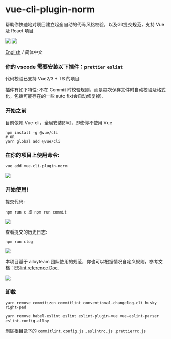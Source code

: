<!--
 * @Author: ShawnPhang
 * @Date: 2021-06-26 10:33:08
 * @Description: 
 * @LastEditors: ShawnPhang
 * @LastEditTime: 2021-07-23 14:31:50
 * @site: book.palxp.com / blog.palxp.com
-->
# vue-cli-plugin-norm

帮助你快速地对项目建立起全自动的代码风格校验，以及Git提交规范，支持 Vue 及 React 项目.

  <a href="https://www.npmjs.org/package/vue-cli-plugin-norm">
    <img src="https://img.shields.io/npm/v/vue-cli-plugin-norm.svg">
  </a>

  <a href="https://npmcharts.com/compare/vue-cli-plugin-norm?minimal=true">
    <img src="http://img.shields.io/npm/dt/vue-cli-plugin-norm.svg">
  </a>

[English](./README.md) / 简体中文

### 你的 vscode 需要安装以下插件：`prettier` `eslint`

代码校验已支持 Vue2/3 + TS 的项目.

插件有如下特性: 不在 Commit 时校验规则，而是每次保存文件时自动校验及格式化，包括可能存在的一些 auto fix(会自动修复掉).

### 开始之前

目前依赖 Vue-cli，全局安装即可，即使你不使用 Vue

```
npm install -g @vue/cli
# OR
yarn global add @vue/cli
```

### 在你的项目上使用命令:

```
vue add vue-cli-plugin-norm
```

![](http://book.palxp.com/images/norm/install.png)

### 开始使用!

提交代码:

```
npm run c 或 npm run commit
```

![](http://book.palxp.com/images/norm/c.png)

查看提交的历史日志:

```
npm run clog
```

![](http://book.palxp.com/images/norm/docs.png)

本项目基于 alloyteam 团队使用的规范，你也可以根据情况自定义规则，参考文档：[ESlint reference Doc.](https://alloyteam.github.io/eslint-config-alloy/?hideOff=1)

![](http://book.palxp.com/images/norm/v.png)

### 卸载

```
yarn remove commitizen commitlint conventional-changelog-cli husky right-pad

yarn remove babel-eslint eslint eslint-plugin-vue vue-eslint-parser eslint-config-alloy
```

删除根目录下的 `commitlint.config.js` `.eslintrc.js` `.prettierrc.js`
